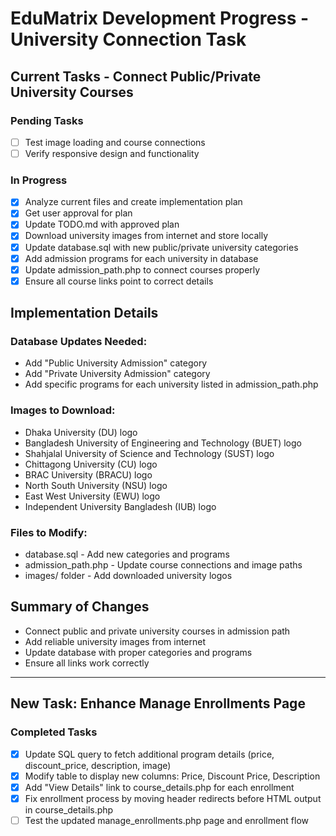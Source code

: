 # EduMatrix Development Progress - University Connection Task

## Current Tasks - Connect Public/Private University Courses

### Pending Tasks

- [ ] Test image loading and course connections
- [ ] Verify responsive design and functionality

### In Progress

- [x] Analyze current files and create implementation plan
- [x] Get user approval for plan
- [x] Update TODO.md with approved plan
- [x] Download university images from internet and store locally
- [x] Update database.sql with new public/private university categories
- [x] Add admission programs for each university in database
- [x] Update admission_path.php to connect courses properly
- [x] Ensure all course links point to correct details

## Implementation Details

### Database Updates Needed:

- Add "Public University Admission" category
- Add "Private University Admission" category
- Add specific programs for each university listed in admission_path.php

### Images to Download:

- Dhaka University (DU) logo
- Bangladesh University of Engineering and Technology (BUET) logo
- Shahjalal University of Science and Technology (SUST) logo
- Chittagong University (CU) logo
- BRAC University (BRACU) logo
- North South University (NSU) logo
- East West University (EWU) logo
- Independent University Bangladesh (IUB) logo

### Files to Modify:

- database.sql - Add new categories and programs
- admission_path.php - Update course connections and image paths
- images/ folder - Add downloaded university logos

## Summary of Changes

- Connect public and private university courses in admission path
- Add reliable university images from internet
- Update database with proper categories and programs
- Ensure all links work correctly

---

## New Task: Enhance Manage Enrollments Page

### Completed Tasks

- [x] Update SQL query to fetch additional program details (price, discount_price, description, image)
- [x] Modify table to display new columns: Price, Discount Price, Description
- [x] Add "View Details" link to course_details.php for each enrollment
- [x] Fix enrollment process by moving header redirects before HTML output in course_details.php
- [ ] Test the updated manage_enrollments.php page and enrollment flow
